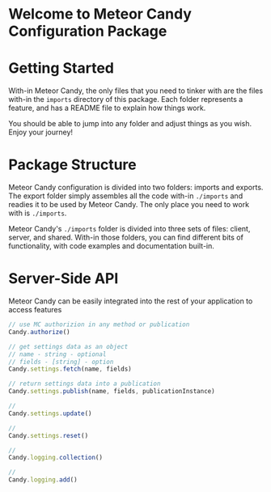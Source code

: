 # Welcome to Meteor Candy Configuration Package

# Getting Started

With-in Meteor Candy, the only files that you need to tinker with are the files with-in the `imports` directory of this package. Each folder represents a feature, and has a README file to explain how things work. 

You should be able to jump into any folder and adjust things as you wish. Enjoy your journey!

# Package Structure 

Meteor Candy configuration is divided into two folders: imports and exports. The export folder simply assembles all the code with-in `./imports` and readies it to be used by Meteor Candy. The only place you need to work with is `./imports`. 

Meteor Candy's `./imports` folder is divided into three sets of files: client, server, and shared. With-in those folders, you can find different bits of functionality, with code examples and documentation built-in.

# Server-Side API

Meteor Candy can be easily integrated into the rest of your application to access features

```javascript
// use MC authorizion in any method or publication
Candy.authorize()

// get settings data as an object
// name - string - optional
// fields - [string] - option
Candy.settings.fetch(name, fields)

// return settings data into a publication
Candy.settings.publish(name, fields, publicationInstance)

// 
Candy.settings.update()

// 
Candy.settings.reset()

// 
Candy.logging.collection()

// 
Candy.logging.add()
```